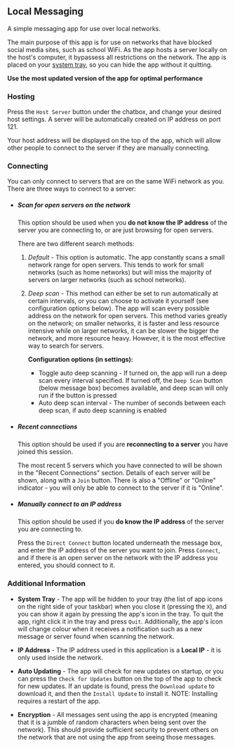 ## Local Messaging
A simple messaging app for use over local networks.

The main purpose of this app is for use on networks that have blocked social media sites, such as school WiFi. As the app hosts a server locally on the host's computer, it bypassess all restrictions on the network. The app is placed on your [system tray](#additional-information), so you can hide the app without it quitting. 

**Use the most updated version of the app for optimal performance**

### Hosting
Press the `Host Server` button under the chatbox, and change your desired host settings. A server will be automatically created on IP address on port 121.

Your host address will be displayed on the top of the app, which will allow other people to connect to the server if they are manually connecting.

### Connecting
You can only connect to servers that are on the same WiFi network as you.  
There are three ways to connect to a server:
* ##### Scan for open servers on the network
    This option should be used when you **do not know the IP address** of the server you are connecting to, or are just browsing for open servers.

    There are two different search methods:
    
    1. *Default* - This option is automatic. The app constantly scans a small network range for open servers. This tends to work for small networks (such as home networks) but will miss the majority of servers on larger networks (such as school networks).

    2. *Deep scan* - This method can either be set to run automatically at certain intervals, or you can choose to activate it yourself (see configuration options below). The app will scan every possible address on the network for open servers. This method varies greatly on the network; on smaller networks, it is faster and less resource intensive while on larger networks, it can be slower the bigger the network, and more resource heavy. However, it is the most effective way to search for servers.

        **Configuration options (in settings):**
        * Toggle auto deep scanning - If turned on, the app will run a deep scan every interval specified. If turned off, the `Deep Scan` button (below message box) becomes available, and deep scan will only run if the button is pressed
        * Auto deep scan interval - The number of seconds between each deep scan, if auto deep scanning is enabled
* ##### Recent connections
    This option should be used if you are **reconnecting to a server** you have joined this session.

    The most recent 5 servers which you have connected to will be shown in the "Recent Connections" section. Details of each server will be shown, along with a `Join` button. There is also a "Offline" or "Online" indicator - you will only be able to connect to the server if it is "Online".
* ##### Manually connect to an IP address
    This option should be used if you **do know the IP address** of the server you are connecting to.

    Press the `Direct Connect` button located underneath the message box, and enter the IP address of the server you want to join. Press `Connect`, and if there is an open server on the network with the IP address you entered, you should connect to it.


### Additional Information
* **System Tray** - The app will be hidden to your tray (the list of app icons on the right side of your taskbar) when you close it (pressing the `X`), and you can show it again by pressing the app's icon in the tray. To quit the app, right click it in the tray and press `Quit`. Additionally, the app's icon will change colour when it receives a notification such as a new message or server found when scanning the network.

* **IP Address** - The IP address used in this application is a **Local IP** - it is only used inside the network. 

* **Auto Updating** - The app will check for new updates on startup, or you can press the `Check for Updates` button on the top of the app to check for new updates. If an update is found, press the `Download update` to download it, and then the `Install Update` to install it. NOTE: Installing requires a restart of the app.

* **Encryption** - All messages sent using the app is encrypted (meaning that it is a jumble of random characters when being sent over the network). This should provide sufficient security to prevent others on the network that are not using the app from seeing those messages.